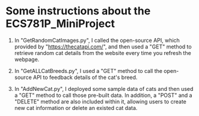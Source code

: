 # Some instructions about the ECS781P_MiniProject

1. In "GetRandomCatImages.py", I called the open-source API, which provided by "https://thecatapi.com/", and then used a "GET" method to retrieve random cat details from the website every time you refresh the webpage.

2. In "GetALLCatBreeds.py", I used a "GET" method to call the open-source API to feedback details of the cat's breed.

3. In "AddNewCat.py", I deployed some sample data of cats and then used a "GET" method to call those pre-built data. In addition, a "POST" and a "DELETE" method are also included within it, allowing users to create new cat information or delete an existed cat data.

